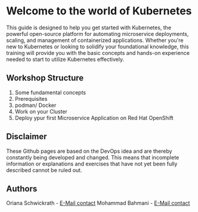 # Welcome to the world of Kubernetes

This guide is designed to help you get started with Kubernetes, the powerful open-source platform for automating microservice deployments, scaling, and management of containerized applications. Whether you're new to Kubernetes or looking to solidify your foundational knowledge, this training will provide you with the basic concepts and hands-on experience needed to start to utilize Kubernetes effectively.

## Workshop Structure

1. Some fundamental concepts
2. Prerequisites
3. podman/ Docker 
3. Work on your Cluster
4. Deploy ypur first Microservice Application on Red Hat OpenShift

## Disclaimer

These Github pages are based on the DevOps idea and are thereby constantly being developed and changed. This means that incomplete information or explanations and exercises that have not yet been fully described cannot be ruled out.

## Authors

Oriana Schwickrath - [E-Mail contact](Oriana.Schwickrath@computacenter.com)
Mohammad Bahmani - [E-Mail contact](Mohammad.Bahmani@computacenter.com)
